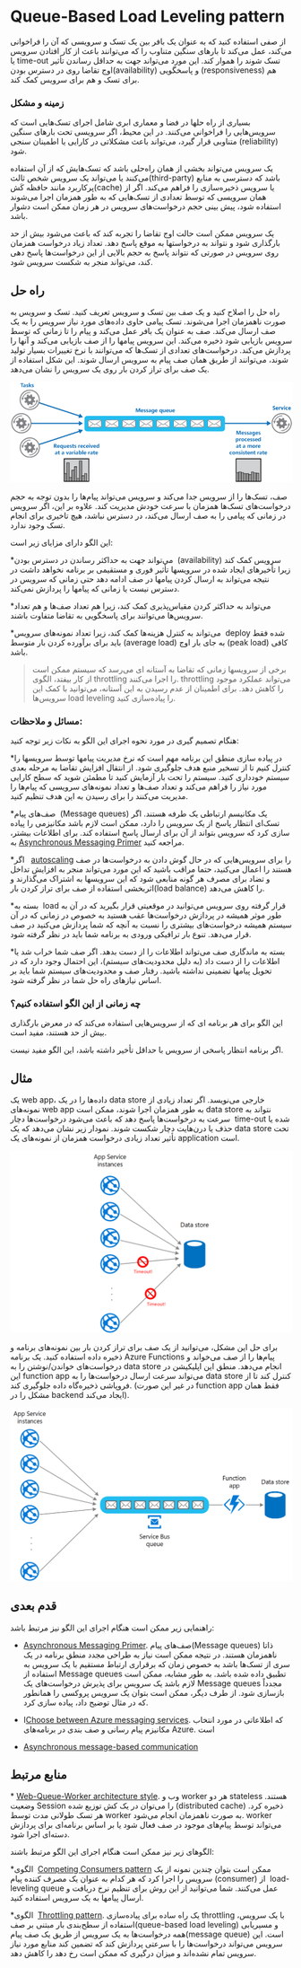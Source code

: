 # ‏Queue-Based Load Leveling pattern

از صفی استفاده کنید که به عنوان یک بافر بین یک تسک و سرویسی که آن را فراخوانی می‌کند، عمل می‌کند تا بار‌های سنگین متناوب را که می‌توانند باعث از کار افتادن سرویس یا  time-out تسک شوند را هموار کند. این مورد می‌تواند جهت به حداقل رساندن تأثیر اوج تقاضا روی در دسترس بودن(availability) و پاسخگویی (responsiveness) هم برای تسک و هم برای سرویس کمک کند.

### **زمینه و مشکل**

بسیاری از راه حلها در فضا و معماری ابری شامل اجرای تسک‌‌هایی است که سرویس‌هایی را فراخوانی می‌کنند. در این محیط، اگر سرویسی تحت بار‌های سنگین متناوبی قرار گیرد، می‌تواند باعث مشکلاتی در کارایی یا  اطمینان سنجی (reliability) شود.  
  
یک سرویس می‌تواند بخشی از همان راه‌حلی باشد که تسک‌‌هایش که از آن استفاده می‌کنند یا می‌تواند یک سرویس شخص ثالث(third-party) باشد که دسترسی به منابع پرکاربرد مانند حافظه کَش(cache) یا سرویس ذخیره‌سازی را فراهم می‌کند. اگر از همان سرویسی که توسط تعدادی از تسک‌‌هایی که به طور همزمان اجرا می‌شوند استفاده شود، پیش بینی حجم درخواست‌های سرویس در هر زمان ممکن است دشوار باشد.  
  
یک سرویس ممکن است حالت اوج تقاضا را تجربه کند که باعث می‌شود بیش از حد بارگذاری شود و نتواند به درخواستها به موقع پاسخ دهد. تعداد زیاد درخواست همزمان روی سرویس  در صورتی که نتواند پاسخ به حجم بالایی از این درخواست‌ها پاسخ دهی کند، می‌تواند منجر به شکست سرویس شود.


## راه حل

راه حل را اصلاح کنید و یک صف بین تسک و سرویس تعریف کنید. تسک و سرویس به صورت ناهمزمان اجرا می‌شوند. تسک پیامی حاوی داده‌های مورد نیاز سرویس را به یک صف ارسال می‌کند. صف به عنوان یک بافر عمل می‌کند و پیام را تا زمانی که توسط سرویس بازیابی شود ذخیره می‌کند. این سرویس پیامها را از صف بازیابی می‌کند و آنها را پردازش می‌کند. درخواست‌‌های تعدادی از تسک‌ها که می‌توانند با نرخ تغییرات بسیار  تولید شوند، می‌توانند از طریق همان صف پیام به سرویس ارسال شوند. این شکل استفاده از یک صف برای تراز کردن بار روی یک سرویس را نشان می‌دهد.

![queue-based-load-leveling-pattern](../assets/messaging/queue-based-load-leveling-pattern.png)

صف، تسک‌ها را از سرویس جدا می‌کند و سرویس می‌تواند پیام‌ها را بدون توجه به حجم درخواست‌‌های تسک‌ها همزمان با سرعت خودش مدیریت کند. علاوه بر این، اگر سرویس در زمانی که پیامی را به صف ارسال می‌کند، در دسترس نباشد، هیچ تاخیری برای انجام تسک وجود ندارد.

این الگو دارای مزایای زیر است:

*‏  می‌تواند جهت به حداکثر رساندن در دسترس بودن (availability) سرویس کمک کند زیرا تأخیر‌های ایجاد شده در سرویسها تأثیر فوری و مستقیمی بر برنامه نخواهد داشت در نتیجه می‌تواند به ارسال کردن پیامها در صف ادامه دهد حتی زمانی که سرویس در دسترس نیست یا  زمانی که پیامها را پردازش نمی‌کند.

*‏ می‌تواند به حداکثر کردن مقیاس‌پذیری کمک کند، زیرا هم تعداد صف‌ها و هم تعداد سرویس‌ها می‌توانند برای پاسخگویی به تقاضا متفاوت باشند.

*‏ می‌تواند به کنترل هزینه‌ها کمک کند، زیرا تعداد نمونه‌‌های سرویس deploy شده فقط باید برای برآورده کردن بار متوسط (average load) به جای بار اوج (peak load) کافی باشد.

> برخی از سرویسها زمانی که تقاضا به آستانه ‌ای می‌رسد که سیستم ممکن است از کار بیفتد، الگوی throttling را اجرا می‌کنند. throttling می‌تواند عملکرد موجود را کاهش دهد. برای اطمینان از عدم رسیدن به این آستانه، می‌توانید با کمک این سرویس‌ها load leveling را پیاده‌سازی کنید.

### مسائل و ملاحظات:

هنگام تصمیم گیری در مورد نحوه اجرای این الگو به نکات زیر توجه کنید:  
  
*‏ در پیاده سازی منطق این برنامه مهم است که نرخ مدیریت پیامها توسط سرویسها را کنترل کنیم تا از تسخیر منبع هدف جلوگیری شود. از انتقال افزایش تقاضا به مرحله بعدی سیستم خودداری کنید. سیستم را تحت بار آزمایش کنید تا مطمئن شوید که سطح کارایی مورد نیاز را فراهم می‌کند و تعداد صف‌ها و تعداد نمونه‌‌های سرویسی که پیام‌ها را مدیریت می‌کنند را برای رسیدن به این هدف تنظیم کنید.  

*‏ صف‌های پیام (Message queues) یک مکانیسم ارتباطی یک طرفه هستند. اگر تسک‌ای انتظار پاسخ از یک سرویس را دارد، ممکن است لازم باشد مکانیزمی را پیاده سازی کرد که سرویس بتواند از آن برای ارسال پاسخ استفاده کند. برای اطلاعات بیشتر، به [Asynchronous Messaging Primer](https://learn.microsoft.com/en-us/previous-versions/msp-n-p/dn589781(v=pandp.10)) مراجعه کنید.  

*‏ اگر  [autoscaling](https://learn.microsoft.com/en-us/azure/architecture/best-practices/auto-scaling) را برای سرویس‌‌هایی که در حال گوش دادن به درخواست‌ها در صف هستند را اعمال می‌کنید، حتما مراقب باشید که این مورد می‌تواند منجر به افزایش تداخل و تضاد برای مصرف هر گونه منابعی شود که این سرویسها به اشتراک می‌گذارند و اثربخشی استفاده از صف برای تراز کردن بار(load balance) را کاهش می‌دهد.  

*‏ بسته به load قرار گرفته روی سرویس می‌توانید در موقعیتی قرار بگیرید که در آن به طور موثر همیشه در پردازش درخواست‌ها عقب هستید به خصوص در زمانی که در آن سیستم همیشه درخواست‌‌های بیشتری را نسبت به آنچه که شما پردازش می‌کنید در صف قرار می‌دهد. تنوع بار ترافیکی ورودی به برنامه شما باید در نظر گرفته شود.  

*‏ بسته به ماندگاری صف می‌تواند اطلاعات را از دست بدهد. اگر صف شما خراب شد یا اطلاعات را از دست داد (به دلیل محدودیت‌های سیستم)، این احتمال وجود دارد که در تحویل پیام‍ها تضمینی نداشته باشید. رفتار صف و محدودیت‌های سیستم شما باید بر اساس نیاز‌های راه حل شما در نظر گرفته شود.


### **چه زمانی از این الگو استفاده کنیم؟**

این الگو برای هر برنامه ‌ای که از سرویس‌هایی استفاده می‌کند که در معرض بارگذاری بیش از حد هستند، مفید است.  
  
اگر برنامه انتظار پاسخی از سرویس با حداقل تأخیر داشته باشد، این الگو مفید نیست.


## مثال

یک web app، داده‌ها را در یک data store خارجی می‌نویسد. اگر تعداد زیادی از نمونه‌‌های web app به طور همزمان اجرا شوند، ممکن است data store نتواند به سرعت به درخواست‌ها پاسخ دهد که باعث می‌شود درخواست‌ها دچار   time-out شده یا حذف یا درن‌هایت دچار شکست شوند. نمودار زیر نشان می‌دهد که یک data store تحت تأثیر تعداد زیادی درخواست همزمان از نمونه‌‌های یک application است.

![queue-based-load-leveling-overwhelmed.](../assets/messaging/queue-based-load-leveling-overwhelmed.png)

برای حل این مشکل، می‌توانید از یک صف برای تراز کردن بار بین نمونه‌های برنامه و ذخیره داده استفاده کنید. یک برنامه Azure Functions پیام‌ها را از صف می‌خواند و درخواست‌‌های خواندن/نوشتن را به data store انجام می‌دهد. منطق این اپلیکیشن در این function app می‌تواند سرعت ارسال درخواست‌ها را به data store کنترل کند تا از فروپاشی ذخیره‌گاه داده جلوگیری کند. (در غیر این صورت function app فقط همان مشکل را در backend ایجاد می‌کند).

![queue-based-load-leveling-function](../assets/messaging/queue-based-load-leveling-function.png)

## قدم بعدی

راهنمایی زیر ممکن است هنگام اجرای این الگو نیز مرتبط باشد:  
  
* [Asynchronous Messaging Primer](https://learn.microsoft.com/en-us/previous-versions/msp-n-p/dn589781(v=pandp.10)). صف‌های پیام(Message queues) ذاتا ناهمزمان هستند. در نتیجه ممکن است نیاز به طراحی مجدد منطق برنامه در یک سری از تسک‌ها باشد به خصوص زمان که برقراری ارتباط مستقیم با یک سرویس به استفاده از Message queues تطبیق داده شده باشد. به طور مشابه، ممکن است لازم باشد یک سرویس برای پذیرش درخواست‌‌های یک Message queues مجدداً بازسازی شود. از طرف دیگر، ممکن است بتوان یک سرویس پروکسی را همانطور که در مثال توضیح داد، پیاده سازی کرد.  
  
* ا[Choose between Azure messaging services](https://learn.microsoft.com/en-us/azure/event-grid/compare-messaging-services). که اطلاعاتی در مورد انتخاب مکانیزم پیام رسانی و صف بندی در برنامه‌های Azure. است  
  
* [Asynchronous message-based communication](https://learn.microsoft.com/en-us/dotnet/architecture/microservices/architect-microservice-container-applications/asynchronous-message-based-communication)

## منابع مرتبط


*‏ [Web-Queue-Worker architecture style](https://learn.microsoft.com/en-us/azure/architecture/guide/architecture-styles/web-queue-worker). وب و worker هر دو stateless هستند. وضعیت Session را می‌توان در یک کش توزیع شده (distributed cache) ذخیره کرد. هر تسک طولانی مدت توسط worker به صورت ناهمزمان انجام می‌شود. worker می‌تواند توسط پیام‌‌های موجود در صف فعال شود یا بر اساس برنامه‌ای برای پردازش دسته‌ای اجرا شود.  

الگو‌های زیر نیز ممکن است هنگام اجرای این الگو مرتبط باشند:  
  
*‏ الگوی [Competing Consumers pattern](./Competing%20Consumers%20pattern.md) ممکن است بتوان چندین نمونه از یک سرویس را اجرا کرد که هر کدام به عنوان یک مصرف کننده پیام (consumer) از  load-leveling queue عمل می‌کنند. شما می‌توانید از این روش برای تنظیم نرخ دریافت و ارسال پیامها به یک سرویس استفاده کنید.  
  
*‏ الگوی [Throttling pattern](./Throttling%20pattern.md). یک راه ساده برای پیاده‌سازی throttling با یک سرویس، استفاده از سطح‌بندی بار مبتنی بر صف(queue-based load leveling) و مسیریابی همه درخواست‌ها به یک سرویس از طریق یک صف پیام(message queue) است. این سرویس می‌تواند درخواست‌ها را با سرعتی پردازش کند که تضمین کند منابع مورد نیاز سرویس تمام نشده‌اند و میزان درگیری که ممکن است رخ دهد را کاهش دهد.